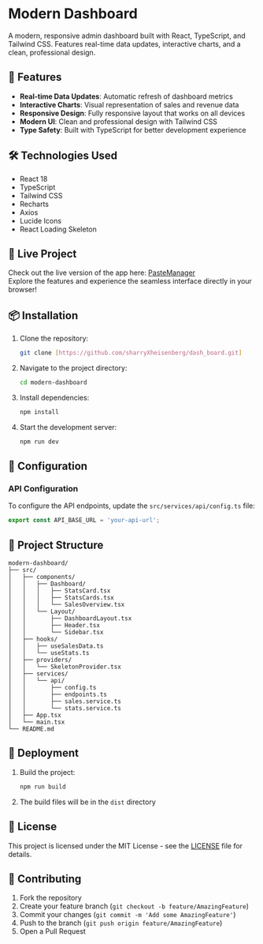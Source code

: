 # Modern Dashboard

A modern, responsive admin dashboard built with React, TypeScript, and Tailwind CSS. Features real-time data updates, interactive charts, and a clean, professional design.

## 🚀 Features

- **Real-time Data Updates**: Automatic refresh of dashboard metrics
- **Interactive Charts**: Visual representation of sales and revenue data
- **Responsive Design**: Fully responsive layout that works on all devices
- **Modern UI**: Clean and professional design with Tailwind CSS
- **Type Safety**: Built with TypeScript for better development experience

## 🛠️ Technologies Used

- React 18
- TypeScript
- Tailwind CSS
- Recharts
- Axios
- Lucide Icons
- React Loading Skeleton

## 🚀 Live Project
Check out the live version of the app here: [PasteManager](https://dash-board-smoky.vercel.app/)  
Explore the features and experience the seamless interface directly in your browser!


## 📦 Installation

1. Clone the repository:
   ```bash
   git clone [https://github.com/sharryXheisenberg/dash_board.git]
   ```

2. Navigate to the project directory:
   ```bash
   cd modern-dashboard
   ```

3. Install dependencies:
   ```bash
   npm install
   ```

4. Start the development server:
   ```bash
   npm run dev
   ```

## 🔧 Configuration

### API Configuration
To configure the API endpoints, update the `src/services/api/config.ts` file:

```typescript
export const API_BASE_URL = 'your-api-url';
```

## 📁 Project Structure

```
modern-dashboard/
├── src/
│   ├── components/
│   │   ├── Dashboard/
│   │   │   ├── StatsCard.tsx
│   │   │   ├── StatsCards.tsx
│   │   │   └── SalesOverview.tsx
│   │   └── Layout/
│   │       ├── DashboardLayout.tsx
│   │       ├── Header.tsx
│   │       └── Sidebar.tsx
│   ├── hooks/
│   │   ├── useSalesData.ts
│   │   └── useStats.ts
│   ├── providers/
│   │   └── SkeletonProvider.tsx
│   ├── services/
│   │   └── api/
│   │       ├── config.ts
│   │       ├── endpoints.ts
│   │       ├── sales.service.ts
│   │       └── stats.service.ts
│   ├── App.tsx
│   └── main.tsx
└── README.md
```

## 🚀 Deployment

1. Build the project:
   ```bash
   npm run build
   ```

2. The build files will be in the `dist` directory

## 📄 License

This project is licensed under the MIT License - see the [LICENSE](LICENSE) file for details.

## 👥 Contributing

1. Fork the repository
2. Create your feature branch (`git checkout -b feature/AmazingFeature`)
3. Commit your changes (`git commit -m 'Add some AmazingFeature'`)
4. Push to the branch (`git push origin feature/AmazingFeature`)
5. Open a Pull Request
